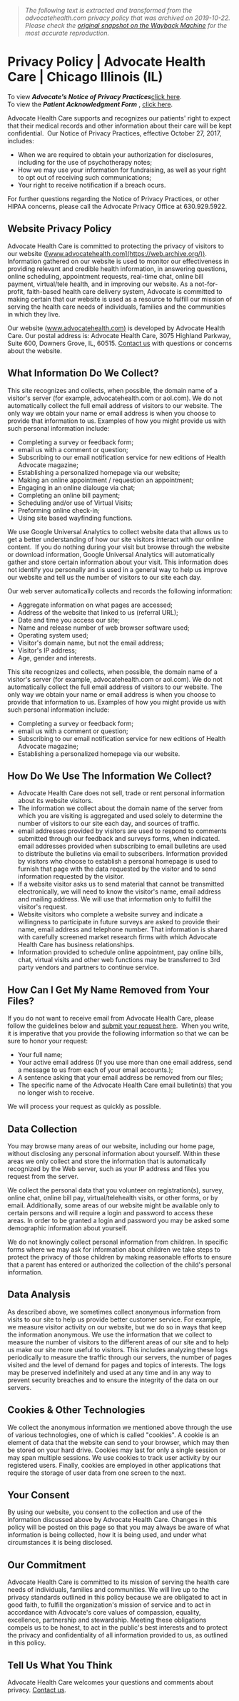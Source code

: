 > *The following text is extracted and transformed from the advocatehealth.com privacy policy that was archived on 2019-10-22. Please check the [original snapshot on the Wayback Machine](https://web.archive.org/web/20191022234136id_/https%3A//www.advocatehealth.com/privacy-policy) for the most accurate reproduction.*

# Privacy Policy | Advocate Health Care | Chicago Illinois (IL)

To view **_Advocate's Notice of Privacy Practices_**[click here](https://www.advocatehealth.com/privacy-policy/notice-of-privacy-practices).   
To view the _**Patient Acknowledgment Form**_ , [click here](https://web.archive.org/assets/documents/system/notice_of_privacy_practices_acknowledgement_formfinal.pdf).

Advocate Health Care supports and recognizes our patients' right to expect that their medical records and other information about their care will be kept confidential.  Our Notice of Privacy Practices, effective October 27, 2017, includes:

  * When we are required to obtain your authorization for disclosures, including for the use of psychotherapy notes;
  * How we may use your information for fundraising, as well as your right to opt out of receiving such communications;
  * Your right to receive notification if a breach ocurs.



For further questions regarding the Notice of Privacy Practices, or other HIPAA concerns, please call the Advocate Privacy Office at 630.929.5922.

## Website Privacy Policy

Advocate Health Care is committed to protecting the privacy of visitors to our website ([www.advocatehealth.com](https://web.archive.org/)). Information gathered on our website is used to monitor our effectiveness in providing relevant and credible health information, in answering questions, online scheduling, appointment requests, real-time chat, online bill payment, virtual/tele health, and in improving our website. As a not-for-profit, faith-based health care delivery system, Advocate is committed to making certain that our website is used as a resource to fulfill our mission of serving the health care needs of individuals, families and the communities in which they live. 

Our website ([www.advocatehealth.com)](https://web.archive.org/) is developed by Advocate Health Care. Our postal address is: Advocate Health Care, 3075 Highland Parkway, Suite 600, Downers Grove, IL, 60515. [Contact us](https://www.advocatehealth.com/contact-us/general-web-contact-form) with questions or concerns about the website.

## What Information Do We Collect?

This site recognizes and collects, when possible, the domain name of a visitor's server (for example, advocatehealth.com or aol.com). We do not automatically collect the full email address of visitors to our website. The only way we obtain your name or email address is when you choose to provide that information to us. Examples of how you might provide us with such personal information include:

  * Completing a survey or feedback form;
  * email us with a comment or question;
  * Subscribing to our email notification service for new editions of Health Advocate magazine;
  * Establishing a personalized homepage via our website;
  * Making an online appointment / requestion an appointment;
  * Engaging in an online dialouge via chat;
  * Completing an online bill payment;
  * Scheduling and/or use of Virtual Visits;
  * Preforming online check-in;
  * Using site based wayfinding functions.



We use Google Universal Analytics to collect website data that allows us to get a better understanding of how our site visitors interact with our online content.  If you do nothing during your visit but browse through the website or download information, Google Universal Analytics will automatically gather and store certain information about your visit. This information does not identify you personally and is used in a general way to help us improve our website and tell us the number of visitors to our site each day. 

Our web server automatically collects and records the following information:

  * Aggregate information on what pages are accessed;
  * Address of the website that linked to us (referral URL);
  * Date and time you access our site;
  * Name and release number of web browser software used;
  * Operating system used;
  * Visitor's domain name, but not the email address;
  * Visitor's IP address;
  * Age, gender and interests.



This site recognizes and collects, when possible, the domain name of a visitor's server (for example, advocatehealth.com or aol.com). We do not automatically collect the full email address of visitors to our website. The only way we obtain your name or email address is when you choose to provide that information to us. Examples of how you might provide us with such personal information include:

  * Completing a survey or feedback form;
  * email us with a comment or question;
  * Subscribing to our email notification service for new editions of Health Advocate magazine;
  * Establishing a personalized homepage via our website.



## How Do We Use The Information We Collect?

  * Advocate Health Care does not sell, trade or rent personal information about its website visitors.
  * The information we collect about the domain name of the server from which you are visiting is aggregated and used solely to determine the number of visitors to our site each day, and sources of traffic.
  * email addresses provided by visitors are used to respond to comments submitted through our feedback and surveys forms, when indicated. email addresses provided when subscribing to email bulletins are used to distribute the bulletins via email to subscribers. Information provided by visitors who choose to establish a personal homepage is used to furnish that page with the data requested by the visitor and to send information requested by the visitor.
  * If a website visitor asks us to send material that cannot be transmitted electronically, we will need to know the visitor's name, email address and mailing address. We will use that information only to fulfill the visitor's request.
  * Website visitors who complete a website survey and indicate a willingness to participate in future surveys are asked to provide their name, email address and telephone number. That information is shared with carefully screened market research firms with which Advocate Health Care has business relationships.
  * Information provided to schedule online appointment, pay online bills, chat, virtual visits and other web functions may be transferred to 3rd party vendors and partners to continue service.



## How Can I Get My Name Removed from Your Files?

If you do not want to receive email from Advocate Health Care, please follow the guidelines below and [submit your request here](https://www.advocatehealth.com/contact-us/general-web-contact-form).  When you write, it is imperative that you provide the following information so that we can be sure to honor your request:

  * Your full name;
  * Your active email address (If you use more than one email address, send a message to us from each of your email accounts.);
  * A sentence asking that your email address be removed from our files;
  * The specific name of the Advocate Health Care email bulletin(s) that you no longer wish to receive.



We will process your request as quickly as possible.

## Data Collection

You may browse many areas of our website, including our home page, without disclosing any personal information about yourself. Within these areas we only collect and store the information that is automatically recognized by the Web server, such as your IP address and files you request from the server.

We collect the personal data that you volunteer on registration(s), survey, online chat, online bill pay, virtual/telehealth visits, or other forms, or by email. Additionally, some areas of our website might be available only to certain persons and will require a login and password to access these areas. In order to be granted a login and password you may be asked some demographic information about yourself.

We do not knowingly collect personal information from children. In specific forms where we may ask for information about children we take steps to protect the privacy of those children by making reasonable efforts to ensure that a parent has entered or authorized the collection of the child's personal information.

## Data Analysis

As described above, we sometimes collect anonymous information from visits to our site to help us provide better customer service. For example, we measure visitor activity on our website, but we do so in ways that keep the information anonymous. We use the information that we collect to measure the number of visitors to the different areas of our site and to help us make our site more useful to visitors. This includes analyzing these logs periodically to measure the traffic through our servers, the number of pages visited and the level of demand for pages and topics of interests. The logs may be preserved indefinitely and used at any time and in any way to prevent security breaches and to ensure the integrity of the data on our servers.

## Cookies & Other Technologies

We collect the anonymous information we mentioned above through the use of various technologies, one of which is called "cookies". A cookie is an element of data that the website can send to your browser, which may then be stored on your hard drive. Cookies may last for only a single session or may span multiple sessions. We use cookies to track user activity by our registered users. Finally, cookies are employed in other applications that require the storage of user data from one screen to the next.

## Your Consent

By using our website, you consent to the collection and use of the information discussed above by Advocate Health Care. Changes in this policy will be posted on this page so that you may always be aware of what information is being collected, how it is being used, and under what circumstances it is being disclosed.

## Our Commitment

Advocate Health Care is committed to its mission of serving the health care needs of individuals, families and communities. We will live up to the privacy standards outlined in this policy because we are obligated to act in good faith, to fulfill the organization's mission of service and to act in accordance with Advocate's core values of compassion, equality, excellence, partnership and stewardship. Meeting these obligations compels us to be honest, to act in the public's best interests and to protect the privacy and confidentiality of all information provided to us, as outlined in this policy.

## Tell Us What You Think

Advocate Health Care welcomes your questions and comments about privacy. [Contact us](https://www.advocatehealth.com/contact-us/general-web-contact-form).
